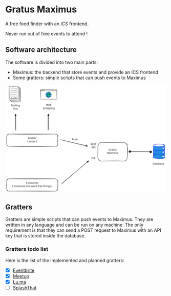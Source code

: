 # Gratus Maximus

A free food finder with an ICS frontend.

Never run out of free events to attend !

## Software architecture

The software is divided into two main parts:

- Maximus: the backend that store events and provide an ICS frontend
- Some gratters: simple scripts that can push events to Maximus

![main schema](schemas/main.excalidraw.svg)

## Gratters

Gratters are simple scripts that can push events to Maximus. They are written in any language and can be run on any machine. The only requirement is that they can send a POST request to Maximus with an API key that is stored inside the database.

### Gratters todo list

Here is the list of the implemented and planned gratters:

- [x] [Eventbrite](https://www.eventbrite.com/)
- [x] [Meetup](https://www.meetup.com/)
- [x] [Lu.ma](https://lu.ma/)
- [ ] [SplashThat](https://splashthat.com)
